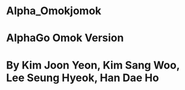 # Alpha_Omokjomok

# AlphaGo Omok Version
# By Kim Joon Yeon, Kim Sang Woo, Lee Seung Hyeok, Han Dae Ho
